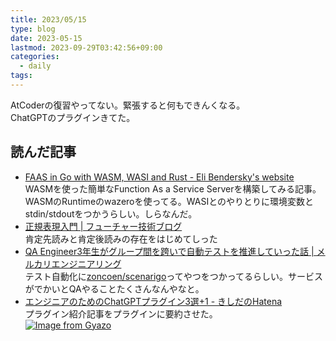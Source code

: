 ```yaml
---
title: 2023/05/15
type: blog
date: 2023-05-15
lastmod: 2023-09-29T03:42:56+09:00
categories:
  - daily
tags:
---
```


AtCoderの復習やってない。緊張すると何もできんくなる。  
ChatGPTのプラグインきてた。  

## 読んだ記事

- [FAAS in Go with WASM, WASI and Rust - Eli Bendersky's website](https://eli.thegreenplace.net/2023/faas-in-go-with-wasm-wasi-and-rust/)  
  WASMを使った簡単なFunction As a Service Serverを構築してみる記事。WASMのRuntimeのwazeroを使ってる。WASIとのやりとりに環境変数とstdin/stdoutをつかうらしい。しらなんだ。  
- [正規表現入門 | フューチャー技術ブログ](https://future-architect.github.io/articles/20230510a/)  
  肯定先読みと肯定後読みの存在をはじめてしった
- [QA Engineer3年生がグループ間を跨いで自動テストを推進していった話 | メルカリエンジニアリング](https://engineering.mercari.com/blog/entry/20230509-29effd7294/)  
  テスト自動化に[zoncoen/scenarigo](https://github.com/zoncoen/scenarigo)ってやつをつかってるらしい。サービスがでかいとQAやることたくさんなんやなと。
- [エンジニアのためのChatGPTプラグイン3選+1 - きしだのHatena](https://nowokay.hatenablog.com/entry/2023/05/15/090555)  
  プラグイン紹介記事をプラグインに要約させた。  
  [![Image from Gyazo](https://i.gyazo.com/dda872c3efd79b9f6de556042fa6ed91.png)](https://gyazo.com/dda872c3efd79b9f6de556042fa6ed91)

